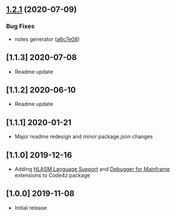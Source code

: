 ## [1.2.1](https://github.com/michalbali256/code4z/compare/1.2.0...1.2.1) (2020-07-09)


### Bug Fixes

* notes generator ([a6c7e08](https://github.com/michalbali256/code4z/commit/a6c7e089be673d52b725b548fb9d738514690a8c))



## [1.1.3] 2020-07-08

- Readme update

## [1.1.2] 2020-06-10

- Readme update

## [1.1.1] 2020-01-21

- Major readme redesign and minor package.json changes

## [1.1.0] 2019-12-16

- Adding [HLASM Language Support](https://marketplace.visualstudio.com/items?itemName=broadcomMFD.hlasm-language-support)  and [Debugger for Mainframe](https://marketplace.visualstudio.com/items?itemName=broadcomMFD.debugger-for-mainframe) extensions to Code4z package

## [1.0.0] 2019-11-08

- Initial release
